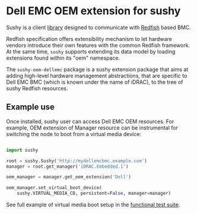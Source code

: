 
Dell EMC OEM extension for sushy
================================

Sushy is a client [library](https://github.com/openstack/sushy) designed to
communicate with [Redfish](https://en.wikipedia.org/wiki/Redfish_(specification))
based BMC.

Redfish specification offers extensibility mechanism to let hardware vendors
introduce their own features with the common Redfish framework. At the same
time, `sushy` supports extending its data model by loading extensions found
within its "oem" namespace.

The `sushy-oem-dellemc` package is a sushy extension package that aims at
adding high-level hardware management abstractions, that are specific to
Dell EMC BMC (which is known under the name of iDRAC), to the tree of sushy
Redfish resources.

Example use
-----------

Once installed, sushy user can access Dell EMC OEM resources. For example,
OEM extension of Manager resource can be instrumental for switching the
node to boot from a virtual media device:

```python

import sushy

root = sushy.Sushy('http://mydellemcbmc.example.com')
manager = root.get_manager('iDRAC.Embedded.1')

oem_manager = manager.get_oem_extension('Dell')

oem_manager.set_virtual_boot_device(
    sushy.VIRTUAL_MEDIA_CD, persistent=False, manager=manager)    
```

See full example of virtual media boot setup in the
[functional test suite](https://github.com/etingof/sushy-oem-dellemc/blob/master/sushy_oem_dellemc/tests/functional/vmedia_boot.py).
